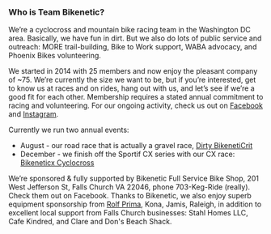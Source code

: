### Who is Team Bikenetic?

We’re a cyclocross and mountain bike racing team in the Washington DC area. Basically, we have fun in dirt. But we also do lots of public service and outreach: MORE trail-building, Bike to Work support, WABA advocacy, and Phoenix Bikes volunteering.

We started in 2014 with 25 members and now enjoy the pleasant company of ~75. We’re currently the size we want to be, but if you’re interested, get to know us at races and on rides, hang out with us, and let’s see if we’re a good fit for each other. Membership requires a stated annual commitment to racing and volunteering. For our ongoing activity, check us out on [Facebook](https://www.facebook.com/teambikenetic/) and [Instagram](https://www.instagram.com/teambikenetic/).

Currently we run two annual events:

- August - our road race that is actually a gravel race, [Dirty BikenetiCrit](https://www.facebook.com/DirtyBikenetiCrit/)
- December - we finish off the Sportif CX series with our CX race: [Bikeneticx Cyclocross](https://www.facebook.com/bikeneticx/)

We’re sponsored & fully supported by Bikenetic Full Service Bike Shop, 201 West Jefferson St, Falls Church VA 22046, phone 703-Keg-Ride (really). Check them out on Facebook. Thanks to Bikenetic, we also enjoy superb equipment sponsorship from [Rolf Prima](https://rolfprima.com/), Kona, Jamis, Raleigh, in addition to excellent local support from Falls Church businesses: Stahl Homes LLC, Cafe Kindred, and Clare and Don's Beach Shack.
